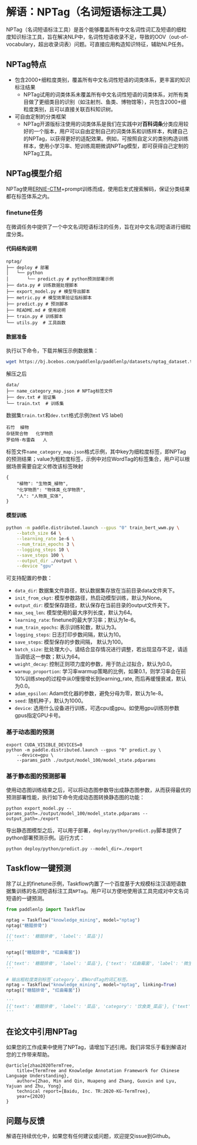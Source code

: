 # 解语：NPTag（名词短语标注工具）

NPTag（名词短语标注工具）是首个能够覆盖所有中文名词性词汇及短语的细粒度知识标注工具，旨在解决NLP中，名词性短语收录不足，导致的OOV（out-of-vocabulary，超出收录词表）问题。可直接应用构造知识特征，辅助NLP任务。

## NPTag特点

- 包含2000+细粒度类别，覆盖所有中文名词性短语的词类体系，更丰富的知识标注结果
    - NPTag试用的词类体系未覆盖所有中文名词性短语的词类体系，对所有类目做了更细类目的识别（如注射剂、鱼类、博物馆等），共包含2000+细粒度类别，且可以直接关联百科知识树。
- 可自由定制的分类框架
    - NPTag开源版标注使用的词类体系是我们在实践中对**百科词条**分类应用较好的一个版本，用户可以自由定制自己的词类体系和训练样本，构建自己的NPTag，以获得更好的适配效果。例如，可按照自定义的类别构造训练样本，使用小学习率、短训练周期微调NPTag模型，即可获得自己定制的NPTag工具。

## NPTag模型介绍

NPTag使用[ERNIE-CTM](../ernie-ctm)+prompt训练而成，使用启发式搜索解码，保证分类结果都在标签体系之内。

### finetune任务

在微调任务中提供了一个中文名词短语标注的任务，旨在对中文名词短语进行细粒度分类。

#### 代码结构说明

```text
nptag/
├── deploy # 部署
│   └── python
│       └── predict.py # python预测部署示例
├── data.py # 训练数据处理脚本
├── export_model.py # 模型导出脚本
├── metric.py # 模型效果验证指标脚本
├── predict.py # 预测脚本
├── README.md # 使用说明
├── train.py # 训练脚本
└── utils.py  # 工具函数
```

#### 数据准备

执行以下命令，下载并解压示例数据集：

```bash
wget https://bj.bcebos.com/paddlenlp/paddlenlp/datasets/nptag_dataset.tar.gz && tar -zxvf nptag_dataset.tar.gz
```

解压之后
```text
data/
├── name_category_map.json # NPTag标签文件
├── dev.txt # 验证集
└── train.txt  # 训练集
```

数据集`train.txt`和`dev.txt`格式示例(text VS label)
```
石竹  植物
杂链聚合物   化学物质
罗伯特·布雷森   人
```

标签文件`name_category_map.json`格式示例，其中key为细粒度标签，即NPTag的预测结果；value为粗粒度标签，示例中对应WordTag的标签集合，用户可以根据场景需要自定义修改该标签映射
```
{
    "植物": "生物类_植物",
    "化学物质": "物体类_化学物质",
    "人": "人物类_实体",
}
```

#### 模型训练
```bash
python -m paddle.distributed.launch --gpus "0" train_bert_wwm.py \
    --batch_size 64 \
    --learning_rate 1e-6 \
    --num_train_epochs 3 \
    --logging_steps 10 \
    --save_steps 100 \
    --output_dir ./output \
    --device "gpu"
```

可支持配置的参数：
- `data_dir`: 数据集文件路径，默认数据集存放在当前目录data文件夹下。
- `init_from_ckpt`: 模型参数路径，热启动模型训练，默认为None。
- `output_dir`: 模型保存路径，默认保存在当前目录的output文件夹下。
- `max_seq_len`: 模型使用的最大序列长度，默认为64。
- `learning_rate`: finetune的最大学习率；默认为1e-6。
- `num_train_epochs`: 表示训练轮数，默认为3。
- `logging_steps`: 日志打印步数间隔，默认为10。
- `save_steps`: 模型保存的步数间隔， 默认为100。
- `batch_size`: 批处理大小，请结合显存情况进行调整，若出现显存不足，请适当调低这一参数；默认为64。
- `weight_decay`: 控制正则项力度的参数，用于防止过拟合，默认为0.0。
- `warmup_proportion`: 学习率warmup策略的比例，如果0.1，则学习率会在前10%训练step的过程中从0慢慢增长到learning_rate, 而后再缓慢衰减，默认为0.0。
- `adam_epsilon`: Adam优化器的参数，避免分母为零，默认为1e-8。
- `seed`: 随机种子，默认为1000。
- `device`: 选用什么设备进行训练，可选cpu或gpu。如使用gpu训练则参数gpus指定GPU卡号。

### 基于动态图的预测

```shell
export CUDA_VISIBLE_DEVICES=0
python -m paddle.distributed.launch --gpus "0" predict.py \
    --device=gpu \
    --params_path ./output/model_100/model_state.pdparams
```

### 基于静态图的预测部署

使用动态图训练结束之后，可以将动态图参数导出成静态图参数，从而获得最优的预测部署性能，执行如下命令完成动态图转换静态图的功能：
```shell
python export_model.py --params_path=./output/model_100/model_state.pdparams --output_path=./export
```

导出静态图模型之后，可以用于部署，`deploy/python/predict.py`脚本提供了python部署预测示例。运行方式：
```shell
python deploy/python/predict.py --model_dir=./export
```

## Taskflow一键预测

除了以上的finetune示例，Taskflow内置了一个百度基于大规模标注汉语短语数据集训练的名词短语标注工具`NPTag`。用户可以方便地使用该工具完成对中文名词短语的一键预测。

```python
from paddlenlp import Taskflow

nptag = Taskflow("knowledge_mining", model="nptag")
nptag("糖醋排骨")
'''
[{'text': '糖醋排骨', 'label': '菜品'}]
'''

nptag(["糖醋排骨", "红曲霉菌"])
'''
[{'text': '糖醋排骨', 'label': '菜品'}, {'text': '红曲霉菌', 'label': '微生物'}]
'''

# 输出粗粒度类别标签`category`，即WordTag的词汇标签。
nptag = Taskflow("knowledge_mining", model="nptag", linking=True)
nptag(["糖醋排骨", "红曲霉菌"])

'''
[{'text': '糖醋排骨', 'label': '菜品', 'category': '饮食类_菜品'}, {'text': '红曲霉菌', 'label': '微生物', 'category': '生物类_微生物'}]
'''
```

## 在论文中引用NPTag

如果您的工作成果中使用了NPTag，请增加下述引用。我们非常乐于看到解语对您的工作带来帮助。

```
@article{zhao2020TermTree,
    title={TermTree and Knowledge Annotation Framework for Chinese Language Understanding},
    author={Zhao, Min and Qin, Huapeng and Zhang, Guoxin and Lyu, Yajuan and Zhu, Yong},
    technical report={Baidu, Inc. TR:2020-KG-TermTree},
    year={2020}
}
```


## 问题与反馈

解语在持续优化中，如果您有任何建议或问题，欢迎提交issue到Github。
